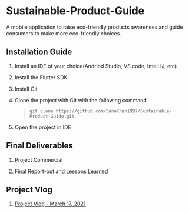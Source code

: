 # Sustainable-Product-Guide
A mobile application to raise eco-friendly products awareness and guide consumers to make more eco-friendly choices. 

## Installation Guide
1. Install an IDE of your choice(Andriod Studio, VS code, Intell IJ, etc)

2. Install the Flutter SDK

3. Install Git

4. Clone the project with Git with the following command

   > `git clone https://github.com/SanaKhan1997/Sustainable-Product-Guide.git`

6. Open the project in IDE

## Final Deliverables
1. Project Commercial

2. [Final Report-out and Lessons Learned](https://github.com/SanaKhan1997/Sustainable-Product-Guide/blob/main/Documentation/Report.pdf)

## Project Vlog
1. [Project Vlog - March 17, 2021](https://youtu.be/0x4Rz2ObhJA)
